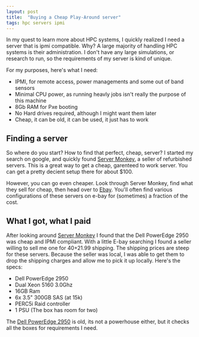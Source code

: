 ```yaml
---
layout: post
title:  "Buying a Cheap Play-Around server"
tags: hpc servers ipmi
---
```


In my quest to learn more about HPC systems, I quickly realized I need a server that is ipmi compatible. Why? A large majority of handling HPC systems is their administration. I don't have any large simulations, or research to run, so the requirements of my server is kind of unique.

For my purposes, here's what I need:

- IPMI, for remote access, power managements and some out of band sensors
- Minimal CPU power, as running heavly jobs isn't really the purpose of this machine
- 8Gb RAM for Pxe booting
- No Hard drives required, although I might want them later
- Cheap, it can be old, it can be used, it just has to work

## Finding a server

So where do you start? How to find that perfect, cheap, server? I started my search on google, and quickly found [Server Monkey](http://www.servermonkey.com/), a seller of refurbished servers. This is a great way to get a cheap, garenteed to work server. You can get a pretty decient setup there for about $100.

However, you can go even cheaper. Look through Server Monkey, find what they sell for cheap, then head over to [Ebay](http://www.ebay.com). You'll often find various configurations of these servers on e-bay for (sometimes) a fraction of the cost.

## What I got, what I paid

After looking around [Server Monkey](http://www.servermonkey.com/) I found that the Dell PowerEdge 2950 was cheap and IPMI compliant. With a little E-bay searching I found a seller willing to sell me one for $40+$21.99 shipping. The shipping prices are steep for these servers. Because the seller was local, I was able to get them to drop the shipping charges and allow me to pick it up locally. Here's the specs:

- Dell PowerEdge 2950
- Dual Xeon 5160 3.0Ghz
- 16GB Ram
- 6x 3.5" 300GB SAS (at 15k)
- PERC5i Raid controller
- 1 PSU (The box has room for two)

The [Dell PowerEdge 2950](http://www.dell.com/us/dfb/p/poweredge-2950/pd) is old, its not a powerhouse either, but it checks all the boxes for requirements I need.